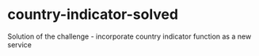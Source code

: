 # country-indicator-solved
Solution of the challenge - incorporate country indicator function as a new service
